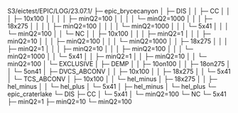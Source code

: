 S3/eictest/EPIC/LOG/23.07.1/
├─ epic_brycecanyon
│  ├─ DIS
│  │  ├─ CC
│  │  │  ├─ 10x100
│  │  │  │  ├─ minQ2=100
│  │  │  │  └─ minQ2=1000
│  │  │  ├─ 18x275
│  │  │  │  ├─ minQ2=100
│  │  │  │  └─ minQ2=1000
│  │  │  └─ 5x41
│  │  │     └─ minQ2=100
│  │  └─ NC
│  │     ├─ 10x100
│  │     │  ├─ minQ2=1
│  │     │  ├─ minQ2=10
│  │     │  ├─ minQ2=100
│  │     │  └─ minQ2=1000
│  │     ├─ 18x275
│  │     │  ├─ minQ2=1
│  │     │  ├─ minQ2=10
│  │     │  ├─ minQ2=100
│  │     │  └─ minQ2=1000
│  │     └─ 5x41
│  │        ├─ minQ2=1
│  │        ├─ minQ2=10
│  │        └─ minQ2=100
│  └─ EXCLUSIVE
│     ├─ DEMP
│     │  ├─ 10on100
│     │  ├─ 18on275
│     │  └─ 5on41
│     ├─ DVCS_ABCONV
│     │  ├─ 10x100
│     │  ├─ 18x275
│     │  └─ 5x41
│     └─ TCS_ABCONV
│        ├─ 10x100
│        │  └─ hel_minus
│        ├─ 18x275
│        │  ├─ hel_minus
│        │  └─ hel_plus
│        └─ 5x41
│           ├─ hel_minus
│           └─ hel_plus
└─ epic_craterlake
   └─ DIS
      ├─ CC
      │  └─ 5x41
      │     └─ minQ2=100
      └─ NC
         └─ 5x41
            ├─ minQ2=1
            ├─ minQ2=10
            └─ minQ2=100
